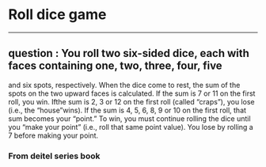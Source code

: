 # Roll dice game
-------------------------------------------
## question : You roll two six-sided dice, each with faces containing one, two, three, four, five
and six spots, respectively. When the dice come to rest, the sum of the spots on the
two upward faces is calculated. If the sum is 7 or 11 on the first roll, you win. Ifthe sum is 2, 3 or 12 on the first roll (called “craps”), you lose (i.e., the “house”wins). If the sum is 4, 5, 6, 8, 9 or 10 on the first roll, that sum becomes your
“point.” To win, you must continue rolling the dice until you “make your point”
(i.e., roll that same point value). You lose by rolling a 7 before making your point. 

### From deitel series book
